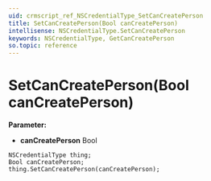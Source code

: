 ```yaml
---
uid: crmscript_ref_NSCredentialType_SetCanCreatePerson
title: SetCanCreatePerson(Bool canCreatePerson)
intellisense: NSCredentialType.SetCanCreatePerson
keywords: NSCredentialType, GetCanCreatePerson
so.topic: reference
---
```


# SetCanCreatePerson(Bool canCreatePerson)

**Parameter:** 
 - **canCreatePerson** Bool

```crmscript
NSCredentialType thing;
Bool canCreatePerson;
thing.SetCanCreatePerson(canCreatePerson);
```

